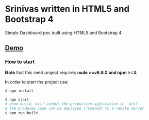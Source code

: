 # Srinivas written in HTML5 and Bootstrap 4

Simple Dashboard poc built using HTML5 and Bootstrap 4


## [Demo](http://localhost:4200)


### How to start

**Note** that this seed project requires **node >=v6.9.0 and npm >=3**.

In order to start the project use:

```bash
$ npm install

$ npm start
# prod build, will output the production application in `dist`
# the produced code can be deployed (rsynced) to a remote server
$ npm run build
```

